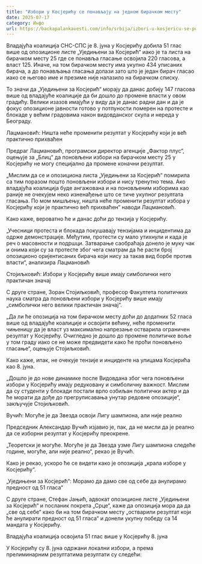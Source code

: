 ```yaml
---
title: "Избори у Косјерићу се понављају на једном бирачком месту"
date: 2025-07-17
category: Инфо
url: https://backapalankavesti.com/info/srbija/izbori-u-kosjericu-se-ponavljaju-na-jednom-birackom-mestu/
---
```


Владајућа коалиција СНС-СПС је 8. јуна у Косјерићу добила 51 глас више од опозиционе листе „Уједињени за Косјерић“ иако је та листа на бирачком месту 25 где се понавља гласање освојила 220 гласова, а власт 125. Иначе, на том бирачком месту има укупно 434 уписаних бирача, а до понављања гласања долази зато што је један бирач гласао иако се његово име и презиме није налазило на бирачком списку.

То значи да „Уједињени за Косјерић“ морају да данас добију 147 гласова више од владајуће коалиције да би дошло до промене власти у овом градићу. Велики изазов имајући у виду да је данас радни дан и да је фокус опозиционе јавности готово у потпуности померен на протесте и блокаде у већим градовима након видовданског скупа и нереда у Београду.

Лацмановић: Ништа неће променити резултат у Косјерићу који је већ практично прихваћен

Предраг Лацмановић, програмски директор агенције „Фактор плус“, оцењује за „Блиц“ да поновљени избори на бирачком месту 25 у Косјерићу не могу специјално да промене коначни резултат.

„Мислим да се и опозициона листа „Уједињени за Косјерић“ помирила са тим поразом пошто поновљени избори и нису тренутно тема. Ако владајућа коалиција буде ангажована и на поновљеним изборима као раније не очекујем неко изненађење што се тиче укупног резултата гласања. По мом мишљењу, ништа неће променити резултат избора у Косјерићу који је практично већ прихваћен“ наводи Лацмановић.

Како каже, вероватно ће и данас доћи до тензија у Косјерићу.

„Учесници протеста и блокада покушавају тензијама и инцидентима да одрже демонстрације. Међутим, протести су мало утихнули и када је реч о масовности и подршци. Затварање саобраћаја донело је муку чак и онима који су за протесте због чега сматрам да ће расти број опозиционо оријентисаних бирача који нису за такав вид борбе против власти“, анализира Лацмановић

Стојиљковић: Избори у Косјерићу више имају симболички него практичан значај

С друге стране, Зоран Стојиљковић, професор Факултета политичких наука сматра да поновљени избори у Косјерићу више имају „симболички него велики практичан значај“.

„Да ли ће опозиција на том бирачком месту доћи до додатних 52 гласа више од владајуће коалиције и освојити већину, неће променити чињеницу да је власт уз максимално напрезање остварила ограничен резултат у Косјерићу. Очигледно је дошло до промене политичке воље у том граду иако се не може предвидети како ће проћи поновљено гласање“, оцењује Стојиљковић.

Како каже, ипак, не очекује тензије и инциденте на улицама Косјерића као 8. јуна.

„Дошло је до нове динамике после Видовдана због чега поновљени избори у Косјерићу имају редуковану и симболичну важност. Мислим да су студенти у блокади постали врло озбиљан политички актер и да ће морати да дође до прегруписавања унутар редовне опозиције“, закључује Стојиљковић.

Вучић: Могуће је да Звезда освоји Лигу шампиона, али није реално

Председник Александар Вучић изјавио је, пак, да не мисли да је реално да се изборни резултат у Косјерићу преокрене.

„Теоретски је могуће. Могуће је да Звезда узме Лигу шампиона следеће године, могуће, али није реално“, рекао је Вучић.

Како је рекао, ускоро ће се видети како је опозиција „крала изборе у Косјерићу“.

„Уједињени за Косјерић“: Морамо да дамо све од себе да анулирамо предност од 51 гласа“

С друге стране, Стефан Јањић, адвокат опозиционе листе „Уједињени за Косјерић“ и посланик покрета „Срце“, каже да опозиција мора да да „све од себе“ како би на том бирачком месту „остварили резултат који ће анулирати предност од 51 гласа“ и донели укупну победу са 14 мандата у Косјерићу.

Владајућа коалиција освојила 51 глас више у Косјерићу 8. јуна

У Косјерићу су 8. јуна одржани локални избори, а према прелиминарним резултатима резултати су следећи:
